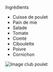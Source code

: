 Ingrédients
- Cuisse de poulet
- Pain de mie
- Salade
- Tomate
- Comté
- Ciboulette
- Poivre
- Cornichon

![Image club poulet](https://i-reg.unimedias.fr/sites/art-de-vivre/files/styles/recipe/public/club-sandwich-poulet_istock.jpg?auto=compress%2Cformat&crop=faces%2Cedges&cs=srgb&fit=crop&h=500&w=393)